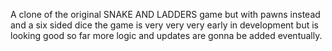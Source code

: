 A clone of the original SNAKE AND LADDERS game but with pawns instead and a six sided dice
the game is very very very early in development but is looking good so far more logic and updates are gonna be added eventually.
